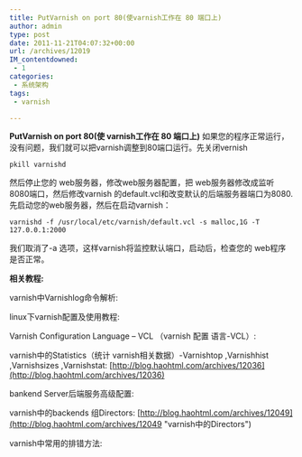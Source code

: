```yaml
---
title: PutVarnish on port 80(使varnish工作在 80 端口上)
author: admin
type: post
date: 2011-11-21T04:07:32+00:00
url: /archives/12019
IM_contentdowned:
 - 1
categories:
 - 系统架构
tags:
 - varnish

---
```

**PutVarnish on port 80(使 varnish工作在 80 端口上)**
如果您的程序正常运行，没有问题，我们就可以把varnish调整到80端口运行。先关闭vernish

```
pkill varnishd
```

然后停止您的 web服务器，修改web服务器配置，把 web服务器修改成监听8080端口，然后修改varnish 的default.vcl和改变默认的后端服务器端口为8080.
先启动您的web服务器，然后在启动varnish：

```
varnishd -f /usr/local/etc/varnish/default.vcl -s malloc,1G -T 127.0.0.1:2000
```

我们取消了-a 选项，这样varnish将监控默认端口，启动后，检查您的 web程序是否正常。

**相关教程:**

varnish中Varnishlog命令解析:

linux下varnish配置及使用教程:

Varnish Configuration Language – VCL （varnish 配置 语言-VCL）:

varnish中的Statistics（统计 varnish相关数据）-Varnishtop ,Varnishhist ,Varnishsizes ,Varnishstat: [http://blog.haohtml.com/archives/12036](http://blog.haohtml.com/archives/12036)

bankend Server后端服务高级配置:

varnish中的backends 组Directors: [http://blog.haohtml.com/archives/12049](http://blog.haohtml.com/archives/12049 "varnish中的Directors")

varnish中常用的排错方法: